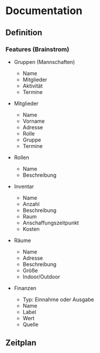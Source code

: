 # Documentation

## Definition

### Features (Brainstrom)

- Gruppen (Mannschaften)

  - Name
  - Mitglieder
  - Aktivität
  - Termine

- Mitglieder

  - Name
  - Vorname
  - Adresse
  - Rolle
  - Gruppe
  - Termine

- Rollen

  - Name
  - Beschreibung

- Inventar

  - Name
  - Anzahl
  - Beschreibung
  - Raum
  - Anschaffungszeitpunkt
  - Kosten

- Räume

  - Name
  - Adresse
  - Beschreibung
  - Größe
  - Indoor/Outdoor

- Finanzen
  - Typ: Einnahme oder Ausgabe
  - Name
  - Label
  - Wert
  - Quelle

## Zeitplan

